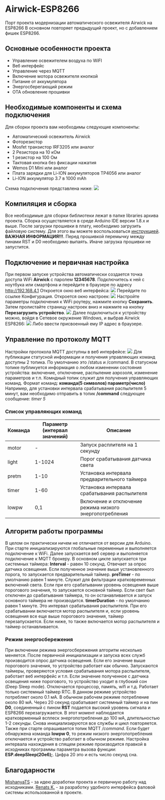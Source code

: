 # Airwick-ESP8266
Порт проекта модернизации автоматического освежителя Airwick на ESP8266
В основном повторяет предыдущий проект, но с добавлением фишек ESP8266.

## Основные особенности проекта
* Управление освежителем воздуха по WiFI
* Веб интерфейс
* Управление через MQTT
* Включение мотора освежителя кнопкой
* Питание от аккумулятора
* Энергосберегающий режим
* OTA обновление прошивки

## Необходимые компоненты и схема подключения
Для сборки проекта вам необходимы следующие компоненты:
* Автоматический освежитель Airwick
* Фоторезистор
* Mosfet транзистор IRF3205 или аналог
* 2 Резистора на 10 кОм
* 1 резистор на 100 Ом
* Тактовая кнопка без фиксации нажатия
* Wemos D1 Mini или аналог
* Плата зарядки для Li-ION аккумуляторов TP4056 или аналог
* Li-ION аккумулятор 3.7 в 1000 mAh

Схема подключения представлена ниже:
![](/scheme/scheme.png)

## Компиляция и сборка
Все необходимые для сборки библиотеки лежат в папке libraries архива проекта.
Сборка осуществляется в среде Arduino IDE версии 1.8.x и выше.
После загрузки прошивки в плату, необходимо загрузить файловую систему. Для этого вы можете воспользоваться [инструкцией](https://projectalt.ru/publ/arduino_i_esp/rabota_s_fajlovoj_sistemoj_v_addone_esp8266_dlja_ide_arduino/3-1-0-24).
**ВАЖНАЯ ИНФОРМАЦИЯ!!!**. Перед прошивкой перемычку между пинами RST и D0 необходимо выпаять. Иначе загрузка прошивки не запустится.

## Подключение и первичная настройка
При первом запуске устройства автоматически создается точка доступа WiFi **Airwick** с паролем **12345678**. Подключитесь к ней с ноутбука или смартфона и перейдите в браузере по адресу http://192.168.4.1
Откроется окно веб интерфейса:
![](/pictures/main.png)
Перейдите по ссылке Конфигурация. Откроется окно настроек:
![](/pictures/settings.png)
Настройте параметры подключения к WiFi роутеру, нажмите кнопку **Сохранить**. Затем пролистайте страницу настроек вниз и нажмите на кнопку **Перезагрузить устройство**.
![](/pictures/settings2.png)
Далее подключиться к устройству можно, войдя в Сетевое окружение Windows, и выбрав Airwick ESP8266:
![](/pictures/ssdp.png)
Либо ввести присвоенный ему IP адрес в браузере.

## Управление по протоколу MQTT
Настройки протокола MQTT доступны в веб интерфейсе:
![](/pictures/mqtt.png)
Для публикации статусной информации и получения управляющих команд доступны 2 топика. По умолчанию это /status и /command.
В статусном топике публикуется информация о любом изменении состояния устройства: включение, отключение, распыление аэрозоля, изменение параметров и т.п.
Комндный топик служит для получения управляющих команд.
Формат команд: **команда(5 символов) параметр(число)**
Например, для установки интервала срабатывания распылителя 5 минут, вам необходимо отправить в топик **/command** следующее сообщение:
*timer 5*

### Список управляющих команд

| Команда | Параметр (интервал значений) | Описание                                                |
| ------- | ---------------------------- | ------------------------------------------------------- |
| motor   | -                            | Запуск расплителя на 1 секунду                          |
| light   | 1-1024                       | Порог срабатывания датчика света                        |
| pretm   | 1-10                         | Установка интервала предварительного таймера            |
| timer   | 1-60                         | Установка интервала срабатывания распылителя            |
| lowpw   | 0,1                          | Включение и отключение режима низкого энергопотребления |

## Алгоритм работы программы
В целом он практически ничем не отличается от версии для Arduino.
При старте инициализируются глобальные переменные и выполняется подключение к WiFi. Далее запускается веб сервер и выполняется подключение к MQTT брокеру.
В основном цикле запускается три системных таймера:
**Interval** - равен 10 секунд. Отвечает за опрос датчика освещения. Если полученное значение выше установленного порога, то запускается предварительный таймер.
**preTimer** - по умолчанию равен 1 минуте. Служит для фильтрации кратковременных включений света. Если при его срабатывании уровень освещения выше порогового значения, то запускается основной таймер. Если свет был отключен до срабатывания таймера, то он останавливается и запуск основного таймера не производится.
**timerDuration** - по умолчанию равен 1 минуте. Это интервал срабатывания распылителя. При его срабатывании включается мотор распылителя и, если уровень освещения все еще выше порогового значения, таймер перезапускается. Если ниже, то также включается мотор распылителя и таймер останавливается.

### Режим энергосбережения
При включении режима энергосбережения алгоритм несколько меняется. После первичной инициализации и запуска всех служб производится опрос датчика освещения. Если его значение выше порогового значения, то устройство работает как обычно. Запускаются таймеры, проверяются условия срабатывания мотора распылителя, работает веб интерфейс и т.п.
Если значение полученное с датчика освещения ниже порогового, то устройство уходит в глубокий сон (Deep Sleep mode). Отключается процессор, память, wifi и т.д. Работает только системный таймер RTC. В данном режиме устройство потребляет около 0.1 мА. В обычном рабочем режиме потребление около 80 мА. Через 20 секунд срабатывает системный таймер и на пин **D0**, соединенный с пином **RST** подается высокий уровень сигнала и ESP8266 перезагружается. В этот момент наблюдается кратковрменный всплеск энергопотребления до 100 мА, длительностью 1-2 секунды. Снова инициализируются все службы и цикл повторяется. Также при старте опрашивается топик MQTT */command*. Если будет обнаружена команда **lowpw 0**, то режим низкого энергопотребления отключается и устройство работает в обычном режиме.
Настройка интервала нахождения в спящем режиме производится правкой в исходниках программы параметра вызова функции: **ESP.deepSleep(20e6);**. Цифра 20 это и есть число секунд сна.

## Благодарности
[MishanyaTS](https://github.com/MishanyaTS) - за идею доработки проекта и первичную работу над исходниками.
[Renats K.](https://github.com/renat2985) - за разработку удобного интерфейса фаловой системы использованной в проекте.
